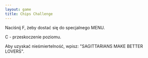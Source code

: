 ```yaml
---
layout: game
title: Chips Challenge
---
```


Naciśnij F, żeby dostać się do specjalnego MENU.

C - przeskoczenie poziomu.

Aby uzyskać nieśmiertelność, wpisz: "SAGITTARIANS MAKE 
BETTER 
LOVERS".
